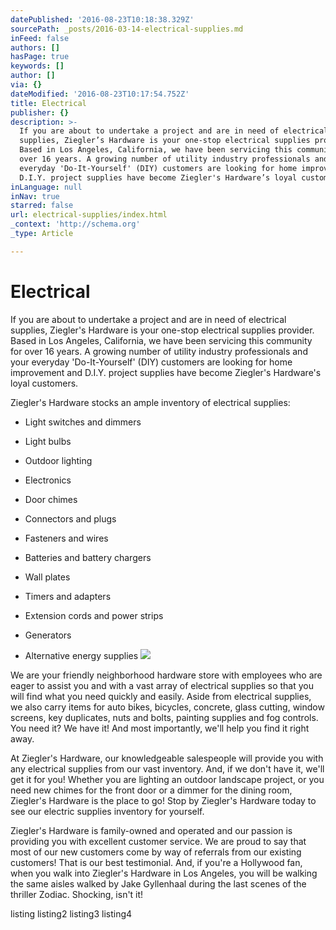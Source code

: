 ```yaml
---
datePublished: '2016-08-23T10:18:38.329Z'
sourcePath: _posts/2016-03-14-electrical-supplies.md
inFeed: false
authors: []
hasPage: true
keywords: []
author: []
via: {}
dateModified: '2016-08-23T10:17:54.752Z'
title: Electrical
publisher: {}
description: >-
  If you are about to undertake a project and are in need of electrical
  supplies, Ziegler’s Hardware is your one-stop electrical supplies provider.
  Based in Los Angeles, California, we have been servicing this community for
  over 16 years. A growing number of utility industry professionals and your
  everyday 'Do-It-Yourself' (DIY) customers are looking for home improvement and
  D.I.Y. project supplies have become Ziegler's Hardware’s loyal customers.
inLanguage: null
inNav: true
starred: false
url: electrical-supplies/index.html
_context: 'http://schema.org'
_type: Article

---
```

# Electrical

If you are about to undertake a project and are in need of electrical supplies, Ziegler's Hardware is your one-stop electrical supplies provider. Based in Los Angeles, California, we have been servicing this community for over 16 years. A growing number of utility industry professionals and your everyday 'Do-It-Yourself' (DIY) customers are looking for home improvement and D.I.Y. project supplies have become Ziegler's Hardware's loyal customers.

Ziegler's Hardware stocks an ample inventory of electrical supplies:

* Light switches and dimmers

* Light bulbs

* Outdoor lighting

* Electronics

* Door chimes

* Connectors and plugs

* Fasteners and wires

* Batteries and battery chargers

* Wall plates

* Timers and adapters

* Extension cords and power strips

* Generators

* Alternative energy supplies
![](https://s3-us-west-2.amazonaws.com/the-grid-img/p/7000c6ecd9e79f8f7b98c4acbc3d7987857bc6e7.jpg)

We are your friendly neighborhood hardware store with employees who are eager to assist you and with a vast array of electrical supplies so that you will find what you need quickly and easily. Aside from electrical supplies, we also carry items for auto bikes, bicycles, concrete, glass cutting, window screens, key duplicates, nuts and bolts, painting supplies and fog controls. You need it? We have it! And most importantly, we'll help you find it right away.

At Ziegler's Hardware, our knowledgeable salespeople will provide you with any electrical supplies from our vast inventory. And, if we don't have it, we'll get it for you! Whether you are lighting an outdoor landscape project, or you need new chimes for the front door or a dimmer for the dining room, Ziegler's Hardware is the place to go! Stop by Ziegler's Hardware today to see our electric supplies inventory for yourself.

Ziegler's Hardware is family-owned and operated and our passion is providing you with excellent customer service. We are proud to say that most of our new customers come by way of referrals from our existing customers! That is our best testimonial. And, if you're a Hollywood fan, when you walk into Ziegler's Hardware in Los Angeles, you will be walking the same aisles walked by Jake Gyllenhaal during the last scenes of the thriller Zodiac. Shocking, isn't it!

listing listing2 listing3 listing4